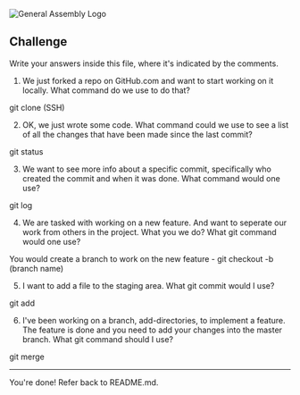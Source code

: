 ![General Assembly Logo](http://i.imgur.com/ke8USTq.png)

## Challenge

Write your answers inside this file, where it's indicated by the comments.

1. We just forked a repo on GitHub.com and want to start working on it locally. What command do we use to do that?

git clone (SSH)

2. OK, we just wrote some code. What command could we use to see a list of all the changes that have been made since the last commit?

git status

3. We want to see more info about a specific commit, specifically who created the commit and when it was done. What command would one use?

git log

4. We are tasked with working on a new feature. And want to seperate our work from others in the project. What you we do? What git command would one use?

You would create a branch to work on the new feature - git checkout -b (branch name)

5. I want to add a file to the staging area. What git commit would I use?

git add

6. I've been working on a branch, add-directories, to implement a feature. The feature is done and you need to add your changes into the master branch. What git command should I use?

git merge

<hr>

You're done! Refer back to README.md.
